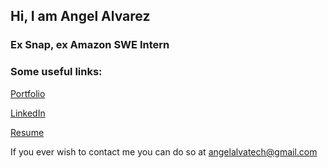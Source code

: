 ## Hi, I am Angel Alvarez
### Ex Snap, ex Amazon SWE Intern

### Some useful links:
[Portfolio](https://aangelalvarez.github.io/portfolio/)

[LinkedIn](https://www.linkedin.com/in/angel-alvarez-904004205)

[Resume](https://docs.google.com/document/d/1LF9AeeHKs5bVU5GwVqmVMRSUDcxPxCcJ-w5DBPdkFW4/edit?usp=sharing)












If you ever wish to contact me you can do so at angelalvatech@gmail.com
